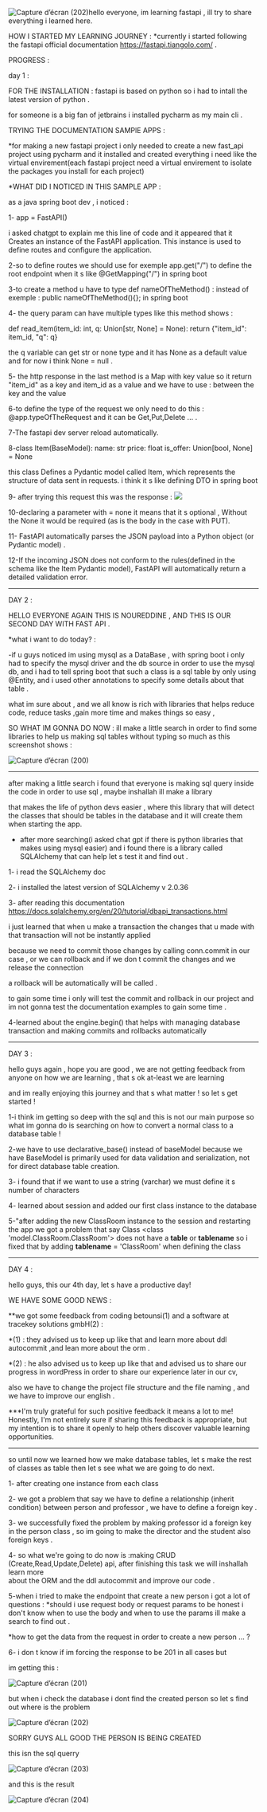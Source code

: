 ![Capture d’écran (202)](https://github.com/user-attachments/assets/771c5bea-9417-47e5-b2f4-31b9c00397eb)hello everyone, im learning fastapi , ill try to share everything i learned here.

HOW I STARTED MY LEARNING JOURNEY : *currently i started following the fastapi official documentation https://fastapi.tiangolo.com/  .

PROGRESS :

day 1 : 

FOR THE INSTALLATION : 
fastapi is based on python so i had to intall the latest version of python .

for someone is a big fan of jetbrains i installed pycharm as my main cli .

TRYING THE DOCUMENTATION SAMPlE APPS :

*for making a new fastapi project i only needed to create a new fast_api project using pycharm and it installed and created everything i need like the virtual envirement(each fastapi project need a virtual envirement to isolate the packages you install for each project)

*WHAT DID I NOTICED IN THIS SAMPLE APP :

 as a java spring boot dev , i noticed :

 1- app = FastAPI()  

 i asked chatgpt to explain me this line of code and it appeared that it Creates an instance of the FastAPI application. This instance is used to define routes and configure the application.

 2-so to define routes we should use for exemple app.get("/") to define the root endpoint when it s like @GetMapping("/") in spring boot

 3-to create a method u have to type def nameOfTheMethod() : instead of exemple : public nameOfTheMethod(){}; in spring boot

 4- the query param can have multiple types like this method shows :

   def read_item(item_id: int, q: Union[str, None] = None):
    return {"item_id": item_id, "q": q}


  the q variable can get str or none type and it has None as a default value and for now i think None = null .

5-  the http response in the last method is a Map with key value so it return  "item_id" as a key and item_id as a value and we have to use : between the key and the value

6-to define the type of the request we only need to do this : @app.typeOfTheRequest and it can be Get,Put,Delete ...  .

7-The fastapi dev server  reload automatically.

8-class Item(BaseModel):
    name: str
    price: float
    is_offer: Union[bool, None] = None

this class Defines a Pydantic model called Item, which represents the structure of data sent in requests. i think it s like defining DTO in spring boot


9- after trying this request this was the response :
<img src="C:\Users\Nourdine\Pictures\Screenshots\Capture d’écran (198).png"/>



10-declaring a parameter with = none it means that it s optional , Without the None it would be required (as is the body in the case with PUT).

11- FastAPI automatically parses the JSON payload into a Python object (or Pydantic model) .

12-If the incoming JSON does not conform to the rules(defined in the schema like the Item Pydantic model), FastAPI will automatically return a detailed validation error.


****************************************************************************************

DAY 2 :

HELLO EVERYONE AGAIN THIS IS NOUREDDINE , AND THIS IS OUR SECOND DAY WITH FAST API .

*what i want to do today? :

-if u guys noticed im using mysql as a DataBase , with spring boot i only had to specify the mysql driver and the db source in order to use the mysql db,
and i had to tell spring boot that such a class is a sql table by only using @Entity, and i used other annotations to specify some details about that table .

what im sure about , and we all know is rich with libraries that helps reduce code, reduce tasks ,gain more time and makes things so easy ,

SO WHAT IM GONNA DO NOW  : ill make a little search in order to find some libraries to help us making sql tables without typing so much as 
this screenshot shows :







  ![Capture d’écran (200)](https://github.com/user-attachments/assets/1dc08cbf-8f7a-4862-8a99-5273755e0250)






************************************************

after making a little search i found that everyone is making sql query inside the code in order to use sql , maybe inshallah ill make a library 

that makes the life of python devs easier , where this library that will detect the classes that should be tables in the database and it will create them when starting the app.


* after more searching(i asked chat gpt if there is python libraries  that makes using mysql easier) and i found there is a library called SQLAlchemy that can help let s test it and find out .

1- i read the SQLAlchemy doc 

2- i installed the latest version of  SQLAlchemy v 2.0.36

3- after reading this documentation https://docs.sqlalchemy.org/en/20/tutorial/dbapi_transactions.html 

i just learned that when u make a transaction the changes that u made with that transaction will not be instantly applied 

because we need to commit those changes by calling conn.commit in our case , or we can rollback and if we don t commit the changes and we release the connection

a rollback will be automatically  will be called .

to gain some time i only will test the commit and rollback in our project and im not gonna test the documentation examples to gain some time .

4-learned about the engine.begin() that helps with managing database transaction and making commits and rollbacks automatically

********************************************************************************************************************************

DAY 3 :

hello guys again , hope you are good , we are not getting feedback from anyone on how we are learning , that s ok at-least we are learning 

and im really enjoying this journey and that  s what matter ! so let s get started !

1-i think im getting so deep with the sql and this is not our main purpose  so what im gonna do is searching on how to convert a normal class to a database table !

2-we have to use declarative_base() instead of baseModel because we have BaseModel is primarily used for data validation and serialization, not for direct database table creation.

3- i found that if we want to use a string (varchar) we must define it s number of characters

4- learned about session and added our first class instance to the database

5-"after adding the new ClassRoom instance to the session and restarting the app we got a problem that say Class <class 'model.ClassRoom.ClassRoom'> does not have a __table__ or __tablename__
so i fixed that by adding  __tablename__ = 'ClassRoom' when defining the class


***************************************************************************

DAY 4 :

hello guys, this our 4th day, let s have a productive day!


WE HAVE SOME GOOD NEWS : 

**we got some feedback from coding betounsi(1)  and a software at tracekey solutions gmbH(2) :

*(1) : they advised us to keep up like that and learn more about ddl autocommit ,and lean more about the orm .

*(2) : he also advised us to keep up like that and advised us to share our progress in wordPress in order to share our experience later in our cv,

also we have to change the project file structure and the file naming , and we have to improve our english .

***I'm truly grateful for such positive feedback it means a lot to me! Honestly, I'm not entirely sure if sharing this feedback is appropriate,
but my intention is to share it openly to help others discover valuable learning opportunities.



----------------------------------------------------------------------------------------------------------------
so until now we learned how we make database tables, let s make the rest of classes as table then let s see what we are going to do next.

1- after creating one instance from each class

2- we got a problem that say we have to define a relationship (inherit condition) between person and professor , we have to define a foreign key .

3- we successfully fixed the problem by making professor id a foreign key in the person class , so im going to make the director and the student also foreign keys .

4- so what we're going to  do now is :making CRUD (Create,Read,Update,Delete) api, after finishing this task we will inshallah learn more   
about the ORM  and the ddl autocommit and improve our code .

5-when i tried to make the endpoint that create a new person i got a lot of questions :
  *should i use request body or request params to be honest i don't know when to use the body and when to use the params ill make a search
  to find out .

  *how to get the data from the request in order to create a new person ... ? 


6- i don t know if im forcing the response to be 201 in all cases but 

im getting this :







![Capture d’écran (201)](https://github.com/user-attachments/assets/3dc74d07-46f4-4431-bff8-9a4a84247172)



but when i check  the database i dont find the created person so let s find out where is the problem



![Capture d’écran (202)](https://github.com/user-attachments/assets/92b229c4-279d-43af-a349-18a15f9026b2)



SORRY GUYS ALL GOOD THE PERSON IS BEING CREATED




this isn the sql querry

![Capture d’écran (203)](https://github.com/user-attachments/assets/7a9fbc66-c731-4984-b3f1-85ce7784557a)


and this is the result





![Capture d’écran (204)](https://github.com/user-attachments/assets/4328b67f-0c49-40fd-aeab-409952c7a595)


